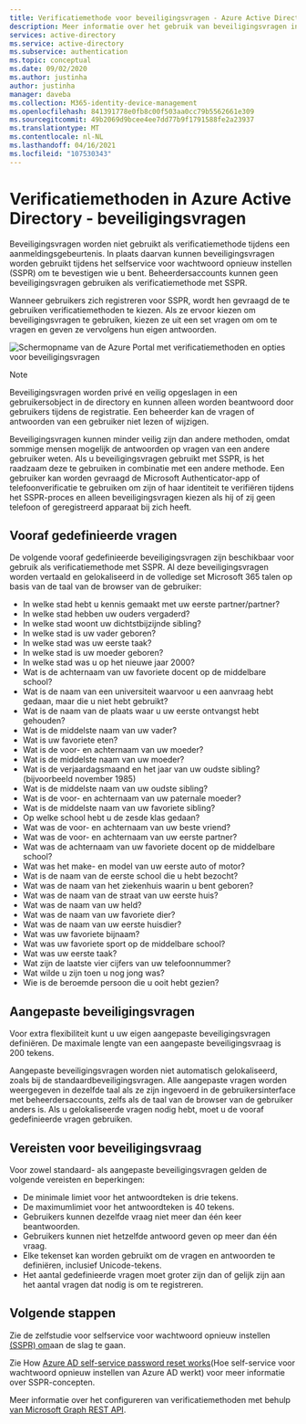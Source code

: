 ```yaml
---
title: Verificatiemethode voor beveiligingsvragen - Azure Active Directory
description: Meer informatie over het gebruik van beveiligingsvragen in Azure Active Directory om aanmeldingsgebeurtenissen te verbeteren en beveiligen
services: active-directory
ms.service: active-directory
ms.subservice: authentication
ms.topic: conceptual
ms.date: 09/02/2020
ms.author: justinha
author: justinha
manager: daveba
ms.collection: M365-identity-device-management
ms.openlocfilehash: 841391778e0fb8c00f503aa0cc79b5562661e309
ms.sourcegitcommit: 49b2069d9bcee4ee7dd77b9f1791588fe2a23937
ms.translationtype: MT
ms.contentlocale: nl-NL
ms.lasthandoff: 04/16/2021
ms.locfileid: "107530343"
---
```

# <a name="authentication-methods-in-azure-active-directory---security-questions"></a>Verificatiemethoden in Azure Active Directory - beveiligingsvragen

Beveiligingsvragen worden niet gebruikt als verificatiemethode tijdens een aanmeldingsgebeurtenis. In plaats daarvan kunnen beveiligingsvragen worden gebruikt tijdens het selfservice voor wachtwoord opnieuw instellen (SSPR) om te bevestigen wie u bent. Beheerdersaccounts kunnen geen beveiligingsvragen gebruiken als verificatiemethode met SSPR.

Wanneer gebruikers zich registreren voor SSPR, wordt hen gevraagd de te gebruiken verificatiemethoden te kiezen. Als ze ervoor kiezen om beveiligingsvragen te gebruiken, kiezen ze uit een set vragen om om te vragen en geven ze vervolgens hun eigen antwoorden.

![Schermopname van de Azure Portal met verificatiemethoden en opties voor beveiligingsvragen](media/concept-authentication-methods/security-questions-authentication-method.png)

> [!NOTE]
> Beveiligingsvragen worden privé en veilig opgeslagen in een gebruikersobject in de directory en kunnen alleen worden beantwoord door gebruikers tijdens de registratie. Een beheerder kan de vragen of antwoorden van een gebruiker niet lezen of wijzigen.

Beveiligingsvragen kunnen minder veilig zijn dan andere methoden, omdat sommige mensen mogelijk de antwoorden op vragen van een andere gebruiker weten. Als u beveiligingsvragen gebruikt met SSPR, is het raadzaam deze te gebruiken in combinatie met een andere methode. Een gebruiker kan worden gevraagd de Microsoft Authenticator-app of telefoonverificatie te gebruiken om zijn of haar identiteit te verifiëren tijdens het SSPR-proces en alleen beveiligingsvragen kiezen als hij of zij geen telefoon of geregistreerd apparaat bij zich heeft.

## <a name="predefined-questions"></a>Vooraf gedefinieerde vragen

De volgende vooraf gedefinieerde beveiligingsvragen zijn beschikbaar voor gebruik als verificatiemethode met SSPR. Al deze beveiligingsvragen worden vertaald en gelokaliseerd in de volledige set Microsoft 365 talen op basis van de taal van de browser van de gebruiker:

* In welke stad hebt u kennis gemaakt met uw eerste partner/partner?
* In welke stad hebben uw ouders vergaderd?
* In welke stad woont uw dichtstbijzijnde sibling?
* In welke stad is uw vader geboren?
* In welke stad was uw eerste taak?
* In welke stad is uw moeder geboren?
* In welke stad was u op het nieuwe jaar 2000?
* Wat is de achternaam van uw favoriete docent op de middelbare school?
* Wat is de naam van een universiteit waarvoor u een aanvraag hebt gedaan, maar die u niet hebt gebruikt?
* Wat is de naam van de plaats waar u uw eerste ontvangst hebt gehouden?
* Wat is de middelste naam van uw vader?
* Wat is uw favoriete eten?
* Wat is de voor- en achternaam van uw moeder?
* Wat is de middelste naam van uw moeder?
* Wat is de verjaardagsmaand en het jaar van uw oudste sibling? (bijvoorbeeld november 1985)
* Wat is de middelste naam van uw oudste sibling?
* Wat is de voor- en achternaam van uw paternale moeder?
* Wat is de middelste naam van uw favoriete sibling?
* Op welke school hebt u de zesde klas gedaan?
* Wat was de voor- en achternaam van uw beste vriend?
* Wat was de voor- en achternaam van uw eerste partner?
* Wat was de achternaam van uw favoriete docent op de middelbare school?
* Wat was het make- en model van uw eerste auto of motor?
* Wat is de naam van de eerste school die u hebt bezocht?
* Wat was de naam van het ziekenhuis waarin u bent geboren?
* Wat was de naam van de straat van uw eerste huis?
* Wat was de naam van uw held?
* Wat was de naam van uw favoriete dier?
* Wat was de naam van uw eerste huisdier?
* Wat was uw favoriete bijnaam?
* Wat was uw favoriete sport op de middelbare school?
* Wat was uw eerste taak?
* Wat zijn de laatste vier cijfers van uw telefoonnummer?
* Wat wilde u zijn toen u nog jong was?
* Wie is de beroemde persoon die u ooit hebt gezien?

## <a name="custom-security-questions"></a>Aangepaste beveiligingsvragen

Voor extra flexibiliteit kunt u uw eigen aangepaste beveiligingsvragen definiëren. De maximale lengte van een aangepaste beveiligingsvraag is 200 tekens.

Aangepaste beveiligingsvragen worden niet automatisch gelokaliseerd, zoals bij de standaardbeveiligingsvragen. Alle aangepaste vragen worden weergegeven in dezelfde taal als ze zijn ingevoerd in de gebruikersinterface met beheerdersaccounts, zelfs als de taal van de browser van de gebruiker anders is. Als u gelokaliseerde vragen nodig hebt, moet u de vooraf gedefinieerde vragen gebruiken.

## <a name="security-question-requirements"></a>Vereisten voor beveiligingsvraag

Voor zowel standaard- als aangepaste beveiligingsvragen gelden de volgende vereisten en beperkingen:

* De minimale limiet voor het antwoordteken is drie tekens.
* De maximumlimiet voor het antwoordteken is 40 tekens.
* Gebruikers kunnen dezelfde vraag niet meer dan één keer beantwoorden.
* Gebruikers kunnen niet hetzelfde antwoord geven op meer dan één vraag.
* Elke tekenset kan worden gebruikt om de vragen en antwoorden te definiëren, inclusief Unicode-tekens.
* Het aantal gedefinieerde vragen moet groter zijn dan of gelijk zijn aan het aantal vragen dat nodig is om te registreren.

## <a name="next-steps"></a>Volgende stappen

Zie de zelfstudie voor selfservice voor wachtwoord opnieuw instellen [(SSPR) om][tutorial-sspr]aan de slag te gaan.

Zie How [Azure AD self-service password reset works][concept-sspr](Hoe self-service voor wachtwoord opnieuw instellen van Azure AD werkt) voor meer informatie over SSPR-concepten.

Meer informatie over het configureren van verificatiemethoden met behulp [van Microsoft Graph REST API](/graph/api/resources/authenticationmethods-overview).

<!-- INTERNAL LINKS -->
[tutorial-sspr]: tutorial-enable-sspr.md
[concept-sspr]: concept-sspr-howitworks.md
